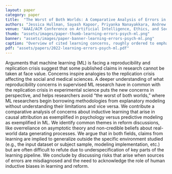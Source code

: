 ```yaml
---
layout: paper
category: paper
title:  "The Worst of Both Worlds: A Comparative Analysis of Errors in Learning from Data in Psychology and Machine Learning"
authors: "Jessica Hullman, Sayash Kapoor, Priyanka Nanayakkara, Andrew Gelman, Arvind Narayanan"
venue: "AAAI/ACM Conference on Artificial Intelligence, Ethics, and Society"
thumb: "assets/images/paper-thumb-learning-errors-psych-ml.png"
banner: "assets/images/paper-banner-learning-errors-psych-ml.png"
caption: "Overview of cited learning concerns, roughly ordered to emphasize similarities across social psychology and ML."
pdf: "assets/papers/2022-learning-errors-psych-ml.pdf"
---
```


<!-- abstract -->
<p>Arguments that machine learning (ML) is facing a reproducibility and replication crisis suggest that some published claims in research cannot be taken at face value. Concerns inspire analogies to the replication crisis affecting the social and medical sciences. A deeper understanding of what reproducibility concerns in supervised ML research have in common with the replication crisis in experimental science puts the new concerns in perspective, and helps researchers avoid “the worst of both worlds,” where ML researchers begin borrowing methodologies from explanatory modeling without understanding their limitations and vice versa. We contribute a comparative analysis of concerns about inductive learning that arise in causal attribution as exemplified in psychology versus predictive modeling as exemplified in ML. We identify common themes in reform discussions, like overreliance on asymptotic theory and non-credible beliefs about real-world data generating processes. We argue that in both fields, claims from learning are implied to generalize outside the specific environment studied (e.g., the input dataset or subject sample, modeling implementation, etc.) but are often difficult to refute due to underspecification of key parts of the learning pipeline. We conclude by discussing risks that arise when sources of errors are misdiagnosed and the need to acknowledge the role of human inductive biases in learning and reform.</p>

